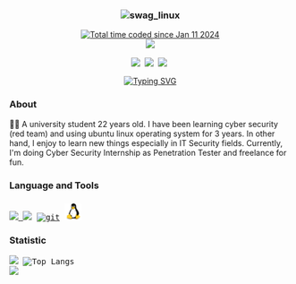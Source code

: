 <!--
### Hi there 

**realalf1/realalf1** is a ✨ _special_ ✨ repository because its `README.md` (this file) appears on your GitHub profile.

Hi Here are some ideas to get you started:
-->
  <div align="center">

  ### ![swag_linux](https://github.com/realalf1/realalf1/assets/152812058/28f0e289-6b62-4687-971a-f10560c0be6e)
  <a href="https://wakatime.com/@018cf740-aa90-4fb4-87ae-c6a2917b2dbf"><img src="https://wakatime.com/badge/user/018cf740-aa90-4fb4-87ae-c6a2917b2dbf.svg" alt="Total time coded since Jan 11 2024" /></a> </br>
  <a href="https://komarev.com/ghpvc/?username=xecureyan1337&color=orange&label=Profile+Visit&abbreviated=true">![](https://komarev.com/ghpvc/?username=xecureyan1337&color=orange&label=Profile+Visit&abbreviated=true) </a> </br>
  <!--![alfiyan255](https://www.hackthebox.eu/badge/image/1345299) </br> -->
  <a href="https://t.me/realalf1"><img height="30" src="https://upload.wikimedia.org/wikipedia/commons/8/83/Telegram_2019_Logo.svg" /></a>&nbsp;
  <a href="https://www.linkedin.com/in/xecureyan/"><img height="30" src="https://upload.wikimedia.org/wikipedia/commons/8/81/LinkedIn_icon.svg"></a>&nbsp;
  <a href="https://instagram.com/xecureyan"><img height="30" src="https://upload.wikimedia.org/wikipedia/commons/e/e7/Instagram_logo_2016.svg"></a>&nbsp;

  <!--source: https://readme-typing-svg.demolab.com/demo/-->
  [![Typing SVG](https://readme-typing-svg.demolab.com?weight=300&duration=2500&pause=500&color=00FF03&center=true&vCenter=true&random=false&width=435&lines=Hi+%F0%9F%91%8B%2C+I+am+Muhammad+Alfiyan;University+Student;Security+Researcher)](https://git.io/typing-svg)
  
  </div>
  
  ### About 
  
  <!-- 🔭 I’m currently working on ...-->
  <!-- 📫 How to reach me: -->
  🧑‍🎓 A university student 22 years old. I have been learning cyber security (red team) and using ubuntu linux operating system for 3 years. In other hand, I enjoy to learn new things especially in IT Security fields. Currently, I'm doing Cyber Security Internship as Penetration Tester and freelance for fun.</br>
  
  ### Language and Tools 

  <!--<a href="https://reactjs.org/" target="_blank" rel="noreferrer"> <img src="https://raw.githubusercontent.com/devicons/devicon/master/icons/react/react-original-wordmark.svg" alt="react" width="30" height="30"/></a> 
  <a href="https://nodejs.org/en" target="_blank" rel="noreferrer"> <img src="https://cdn.jsdelivr.net/gh/devicons/devicon/icons/nodejs/nodejs-original.svg" alt="node js" width="30" height="30" /></a>-->

  ### 
  <kbd>
  <a href="https://www.python.org" target="_blank" rel="noreferrer"><img src="https://user-images.githubusercontent.com/74038190/212257472-08e52665-c503-4bd9-aa20-f5a4dae769b5.gif" width="30"> </a> <a href="https://code.visualstudio.com/" target="_blank" rel="noreferrer"><img src="https://user-images.githubusercontent.com/74038190/212257465-7ce8d493-cac5-494e-982a-5a9deb852c4b.gif" width="30"></a> <a href="https://git-scm.com/" target="_blank" rel="noreferrer"><img src="https://www.vectorlogo.zone/logos/git-scm/git-scm-icon.svg" alt="git" width="30" /></a> <a href="https://www.linux.org/" target="_blank" rel="noreferrer"><img src="https://raw.githubusercontent.com/devicons/devicon/master/icons/linux/linux-original.svg" alt="linux" width="30" /></a> </kbd>
  
  
  ### Statistic
  <kbd> <img height="180em" src="https://github-readme-stats-eight-theta.vercel.app/api?username=xecureyan1337&show_icons=true&theme=algolia&include_all_commits=true"> </kbd> <kbd> ![Top Langs](https://github-readme-stats.vercel.app/api/top-langs/?username=xecureyan1337&theme=dark&layout=compact) </kbd> </br> 
  <img src="https://github-profile-trophy.vercel.app/?username=xecureyan1337&theme=juicyfresh">
  
</div>  

<!--[![Ashutosh's github activity graph](https://github-readme-activity-graph.vercel.app/graph?username=realalf1&theme=github-compact)](https://github.com/ashutosh00710/github-readme-activity-graph)-->

<!--<p align="left"> <a href="https://github.com/ryo-ma/github-profile-trophy"><img src="https://github-profile-trophy.vercel.app/?username=yanto" alt="yanto" /></a> </p> -->

